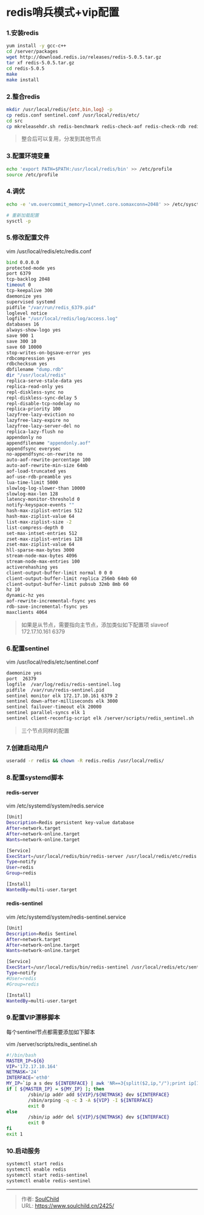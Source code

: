 # redis哨兵模式+vip配置

<!--more-->
### 1.安装redis
```bash
yum install -y gcc-c++
cd /server/packages
wget http://download.redis.io/releases/redis-5.0.5.tar.gz
tar xf redis-5.0.5.tar.gz
cd redis-5.0.5
make
make install
```

### 2.整合redis
```bash
mkdir /usr/local/redis/{etc,bin,log} -p
cp redis.conf sentinel.conf /usr/local/redis/etc/
cd src
cp mkreleasehdr.sh redis-benchmark redis-check-aof redis-check-rdb redis-cli redis-sentinel redis-server redis-trib.rb /usr/local/redis/bin/
```
> 整合后可以复用，分发到其他节点

### 3.配置环境变量
```bash
echo 'export PATH=$PATH:/usr/local/redis/bin' >> /etc/profile
source /etc/profile
```

### 4.调优
```bash
echo -e 'vm.overcommit_memory=1\nnet.core.somaxconn=2048' >> /etc/sysctl.conf

# 重新加载配置
sysctl -p
```

### 5.修改配置文件
vim /usr/local/redis/etc/redis.conf
```bash
bind 0.0.0.0
protected-mode yes
port 6379
tcp-backlog 2048
timeout 0
tcp-keepalive 300
daemonize yes
supervised systemd
pidfile "/var/run/redis_6379.pid"
loglevel notice
logfile "/usr/local/redis/log/access.log"
databases 16
always-show-logo yes
save 900 1
save 300 10
save 60 10000
stop-writes-on-bgsave-error yes
rdbcompression yes
rdbchecksum yes
dbfilename "dump.rdb"
dir "/usr/local/redis"
replica-serve-stale-data yes
replica-read-only yes
repl-diskless-sync no
repl-diskless-sync-delay 5
repl-disable-tcp-nodelay no
replica-priority 100
lazyfree-lazy-eviction no
lazyfree-lazy-expire no
lazyfree-lazy-server-del no
replica-lazy-flush no
appendonly no
appendfilename "appendonly.aof"
appendfsync everysec
no-appendfsync-on-rewrite no
auto-aof-rewrite-percentage 100
auto-aof-rewrite-min-size 64mb
aof-load-truncated yes
aof-use-rdb-preamble yes
lua-time-limit 5000
slowlog-log-slower-than 10000
slowlog-max-len 128
latency-monitor-threshold 0
notify-keyspace-events ""
hash-max-ziplist-entries 512
hash-max-ziplist-value 64
list-max-ziplist-size -2
list-compress-depth 0
set-max-intset-entries 512
zset-max-ziplist-entries 128
zset-max-ziplist-value 64
hll-sparse-max-bytes 3000
stream-node-max-bytes 4096
stream-node-max-entries 100
activerehashing yes
client-output-buffer-limit normal 0 0 0
client-output-buffer-limit replica 256mb 64mb 60
client-output-buffer-limit pubsub 32mb 8mb 60
hz 10
dynamic-hz yes
aof-rewrite-incremental-fsync yes
rdb-save-incremental-fsync yes
maxclients 4064
```
> 如果是从节点，需要指向主节点，添加类似如下配置项
> slaveof 172.17.10.161 6379

### 6.配置sentinel
vim /usr/local/redis/etc/sentinel.conf
```bash
daemonize yes
port  26379
logfile  /var/log/redis/redis-sentinel.log
pidfile  /var/run/redis-sentinel.pid
sentinel monitor elk 172.17.10.161 6379 2
sentinel down-after-milliseconds elk 3000  
sentinel failover-timeout elk 20000
sentinel parallel-syncs elk 1
sentinel client-reconfig-script elk /server/scripts/redis_sentinel.sh
```
> 三个节点同样的配置

### 7.创建启动用户
```bash
useradd -r redis && chown -R redis.redis /usr/local/redis/
```

### 8.配置systemd脚本

#### redis-server
vim /etc/systemd/system/redis.service
```bash
[Unit]
Description=Redis persistent key-value database
After=network.target
After=network-online.target
Wants=network-online.target

[Service]
ExecStart=/usr/local/redis/bin/redis-server /usr/local/redis/etc/redis.conf --supervised systemd
Type=notify
User=redis
Group=redis

[Install]
WantedBy=multi-user.target
```

#### redis-sentinel
vim /etc/systemd/system/redis-sentinel.service
```bash
[Unit]
Description=Redis Sentinel
After=network.target
After=network-online.target
Wants=network-online.target

[Service]
ExecStart=/usr/local/redis/bin/redis-sentinel /usr/local/redis/etc/sentinel.conf --supervised systemd
Type=notify
#User=redis
#Group=redis

[Install]
WantedBy=multi-user.target
```

### 9.配置VIP漂移脚本
每个sentinel节点都需要添加如下脚本

vim /server/scripts/redis_sentinel.sh
```bash
#!/bin/bash
MASTER_IP=${6}
VIP='172.17.10.164'
NETMASK='24'
INTERFACE='eth0'
MY_IP=`ip a s dev ${INTERFACE} | awk 'NR==3{split($2,ip,"/");print ip[1]}'`
if [ ${MASTER_IP} = ${MY_IP} ]; then
        /sbin/ip addr add ${VIP}/${NETMASK} dev ${INTERFACE}
        /sbin/arping -q -c 3 -A ${VIP} -I ${INTERFACE}
        exit 0
else
        /sbin/ip addr del ${VIP}/${NETMASK} dev ${INTERFACE}
        exit 0
fi
exit 1
```

### 10.启动服务
```bash
systemctl start redis
systemctl enable redis
systemctl start redis-sentinel
systemctl enable redis-sentinel
```





---

> 作者: [SoulChild](https://www.soulchild.cn)  
> URL: https://www.soulchild.cn/2425/  

